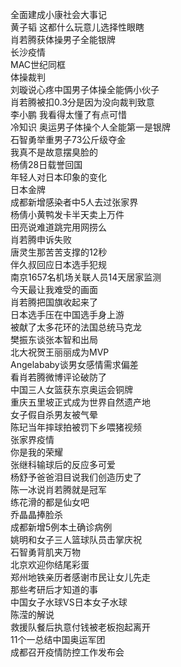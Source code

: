 全面建成小康社会大事记  
黄子韬 这都什么玩意儿选择性眼瞎  
肖若腾获体操男子全能银牌  
长沙疫情  
MAC世纪同框  
体操裁判  
刘璇说心疼中国男子体操全能俩小伙子  
肖若腾被扣0.3分是因为没向裁判致意  
李小鹏 我看得太懂了有点可惜  
冷知识 奥运男子体操个人全能第一是银牌  
石智勇举重男子73公斤级夺金  
我真不是故意摆臭脸的  
杨倩28日载誉回国  
年轻人对日本印象的变化  
日本金牌  
成都新增感染者中5人去过张家界  
杨倩小黄鸭发卡半天卖上万件  
田亮说难道跳完用网捞么  
肖若腾申诉失败  
唐灵生那苦苦支撑的12秒  
伴久叔回应日本选手犯规  
南京1657名机场关联人员14天居家监测  
今天最让我难受的画面  
肖若腾把国旗收起来了  
日本选手压在中国选手身上游  
被献了太多花环的法国总统马克龙  
樊振东谈张本智和出局  
北大祝贺王丽丽成为MVP  
Angelababy谈男女感情需求偏差  
看肖若腾微博评论破防了  
中国三人女篮获东京奥运会铜牌  
重庆五里坡正式成为世界自然遗产地  
女子假自杀男友被气晕  
陈玘当年摔球拍被罚下乡喂猪视频  
张家界疫情  
你是我的荣耀  
张继科输球后的反应多可爱  
杨舒予爸爸泪目说我们创造历史了  
陈一冰说肖若腾就是冠军  
练花滑的都是仙女吧  
乔晶晶捧脸杀  
成都新增5例本土确诊病例  
姚明和女子三人篮球队员击掌庆祝  
石智勇背肌夹万物  
北京欢迎你结尾彩蛋  
郑州地铁亲历者感谢市民让女儿先走  
那些考研后才知道的事  
中国女子水球VS日本女子水球  
陈滢的解说  
救援队餐后执意付钱被老板抱起离开  
11个一总结中国奥运军团  
成都召开疫情防控工作发布会  

